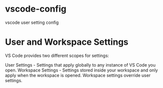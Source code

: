 # vscode-config
vscode user setting config 

# User and Workspace Settings

VS Code provides two different scopes for settings:

User Settings - Settings that apply globally to any instance of VS Code you open.
Workspace Settings - Settings stored inside your workspace and only apply when the workspace is opened.
Workspace settings override user settings.
